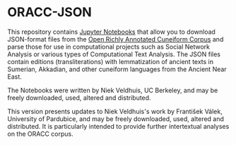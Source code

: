  # ORACC-JSON
 
This repository contains [Jupyter Notebooks](http://jupyter-notebook-beginner-guide.readthedocs.io/en/latest/what_is_jupyter.html) that allow you to download JSON-format files from the [Open Richly Annotated Cuneiform Corpus](http://oracc.org) and parse those for use in computational projects such as Social Network Analysis or various types of Computational Text Analysis. The JSON files contain editions (transliterations) with lemmatization of ancient texts in Sumerian, Akkadian, and other cuneiform languages from the Ancient Near East.

The Notebooks were written by Niek Veldhuis, UC Berkeley, and may be freely downloaded, used, altered and distributed.

This version presents updates to Niek Veldhuis's work by František Válek, University of Pardubice, and may be freely downloaded, used, altered and distributed.
It is particularly intended to provide further intertextual analyses on the ORACC corpus.
